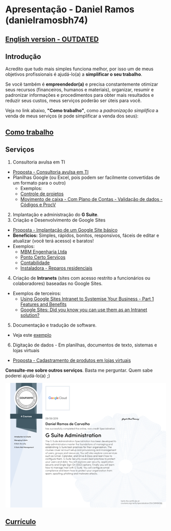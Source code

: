 # Apresentação - Daniel Ramos (danielramosbh74)

<!-- ## [English version - REVISAR - Desatualizada](https://danielramosbh74.github.io/index_en) -->
## [English version - OUTDATED](https://danielramosbh74.github.io/index_en)

## Introdução

Acredito que tudo mais simples funciona melhor, por isso um de meus objetivos profissionais é ajudá-lo(a) a **simplificar o seu trabalho**.

Se você também é **empreendedor(a)** e precisa constantemente otimizar seus recursos (financeiros, humanos e materiais), organizar, resumir e padronizar informações e procedimentos para obter mais resultados e reduzir seus custos, meus serviços poderão ser úteis para você.

Veja no link abaixo, **"Como trabalho"**, como a _padronização simplifica_ a venda de meus serviços (e pode simplificar a venda dos seus):

## [Como trabalho](https://danielramosbh74.github.io/termos-do-servico)

## Serviços

1. Consultoria avulsa em TI
- [Proposta - Consultoria avulsa em TI](https://docs.google.com/document/d/e/2PACX-1vQOGJ0b4hVrWVz4ZeUd0FHAxwJ31DKMA8Qxt5PMHc2AoK2FLTnGZC6pIK4-3ogDdxSh-AI2MxA0pdaN/pub)
- Planilhas Google (ou Excel, pois podem ser facilmente convertidas de um formato para o outro)
  - Exemplos:
  - [Controle de projetos](https://docs.google.com/spreadsheets/d/1m-keNEWa1AIkxRtxG7HGU8Qh71zId0TK2Fx9dpbx7OM/edit?usp=sharing)
  - [Movimento de caixa - Com Plano de Contas - Validação de dados - Códigos e ProcV](https://docs.google.com/spreadsheets/d/1YQlkUSU3eWJi_6oHCk4G2aAz3Bsjf1Q6XjL4jwmxOVQ/edit?usp=sharing)
2. Implantação e administração do **G Suite**.
3. Criação e Desenvolvimento de Google Sites
- [Proposta - Implantação de um Google Site básico](https://docs.google.com/document/d/e/2PACX-1vTbdf-VHAz_v0_16yYMftqaQbKLDpqqkcqMgP1HfKTMbHPqPll0JiRnioViE703bT9X73ju7m0uu8dV/pub)
- **Benefícios:** Simples, rápidos, bonitos, responsivos, fáceis de editar e atualizar (você terá acesso) e baratos!
- Exemplos:
  - [MBM Engenharia Ltda](https://www.mbmengenhariabh.com.br/)
  - [Ponto Certo Serviços](https://www.pontocerto.srv.br/)
  - [Contabilidade](https://sites.google.com/view/exemplo-contabilidade-1)
  - [Instaladora - Reparos residenciais](https://sites.google.com/view/instaladorakaizen)
4. Criação de **Intranets** (sites com acesso restrito a funcionários ou colaboradores) baseadas no Google Sites.
- Exemplos de terceiros:
  - [Using Google Sites Intranet to Systemise Your Business - Part 1 Features and Benefits](https://youtu.be/FKCPpxFSewU)
  - [Google Sites: Did you know you can use them as an Intranet solution?](https://youtu.be/6FNT_njj2jI)
5. Documentação e tradução de software.
- Veja este [exemplo](https://github.com/danielramosbh74/gd2md-html/tree/master/translations/pt-BR)
6. Digitação de dados - Em planilhas, documentos de texto, sistemas e lojas virtuais
- [Proposta - Cadastramento de produtos em lojas virtuais](https://docs.google.com/document/d/e/2PACX-1vRlnVtkMSQK-hXQg2INxM2IvtIXz4IShJIYqaqapZiCW7SnpoQxvzwD7BwqgsbxNu48DFDPAkvOQEEF/pub)

**Consulte-me sobre outros serviços**. Basta me perguntar. 
Quem sabe poderei ajudá-lo(a) ;)

![G Suite Administration Certificate](/images/Certificado-G-Suite-Administration.png)

## [Currículo](https://docs.google.com/document/d/e/2PACX-1vT4ZszyCHsQ7uXm00EuLSWy834s5TeKNlMAkgSNJEWKDftY6m3I1jlFf44HvDcSYa2wFVWyHzmGudgN/pub)
